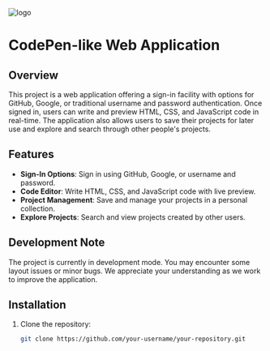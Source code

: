 ![logo](https://github.com/user-attachments/assets/0de33d44-9a71-4e23-a0b9-d061ed77f525)

# CodePen-like Web Application

## Overview

This project is a web application offering a sign-in facility with options for GitHub, Google, or traditional username and password authentication. Once signed in, users can write and preview HTML, CSS, and JavaScript code in real-time. The application also allows users to save their projects for later use and explore and search through other people's projects.

## Features

- **Sign-In Options**: Sign in using GitHub, Google, or username and password.
- **Code Editor**: Write HTML, CSS, and JavaScript code with live preview.
- **Project Management**: Save and manage your projects in a personal collection.
- **Explore Projects**: Search and view projects created by other users.

## Development Note

The project is currently in development mode. You may encounter some layout issues or minor bugs. We appreciate your understanding as we work to improve the application.

## Installation

1. Clone the repository:
   ```bash
   git clone https://github.com/your-username/your-repository.git
